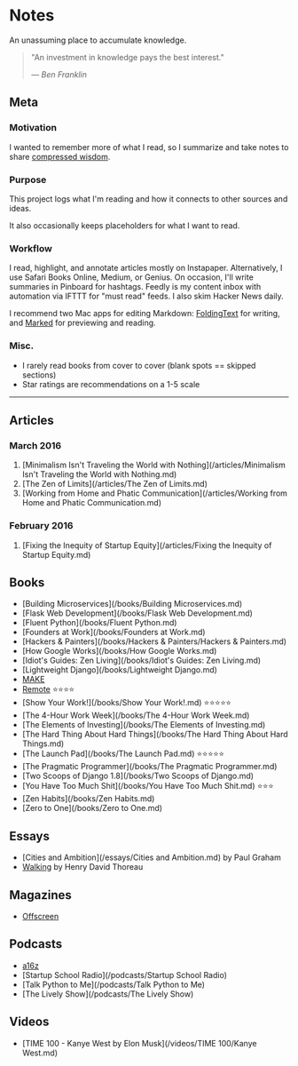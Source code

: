 # Notes

An unassuming place to accumulate knowledge.

> "An investment in knowledge pays the best interest."
>
> &mdash; <cite>Ben Franklin</cite>

## Meta

### Motivation

I wanted to remember more of what I read, so I summarize and take notes to share [compressed wisdom](https://sivers.org/2do).

### Purpose

This project logs what I'm reading and how it connects to other sources and ideas.

It also occasionally keeps placeholders for what I want to read.

### Workflow

I read, highlight, and annotate articles mostly on Instapaper.  Alternatively, I use Safari Books Online, Medium, or Genius.  On occasion, I'll write summaries in Pinboard for hashtags.  Feedly is my content inbox with automation via IFTTT for "must read" feeds.  I also skim Hacker News daily.

I recommend two Mac apps for editing Markdown: [FoldingText](http://www.foldingtext.com/) for writing, and [Marked](http://marked2app.com/) for previewing and reading.

### Misc.

- I rarely read books from cover to cover (blank spots == skipped sections)
- Star ratings are recommendations on a 1-5 scale

---

## Articles

### March 2016

1. [Minimalism Isn't Traveling the World with Nothing](/articles/Minimalism Isn't Traveling the World with Nothing.md)
2. [The Zen of Limits](/articles/The Zen of Limits.md)
3. [Working from Home and Phatic Communication](/articles/Working from Home and Phatic Communication.md)

### February 2016

1. [Fixing the Inequity of Startup Equity](/articles/Fixing the Inequity of Startup Equity.md)

## Books

- [Building Microservices](/books/Building Microservices.md)
- [Flask Web Development](/books/Flask Web Development.md)
- [Fluent Python](/books/Fluent Python.md)
- [Founders at Work](/books/Founders at Work.md)
- [Hackers & Painters](/books/Hackers & Painters/Hackers & Painters.md)
- [How Google Works](/books/How Google Works.md)
- [Idiot's Guides: Zen Living](/books/Idiot's Guides: Zen Living.md)
- [Lightweight Django](/books/Lightweight Django.md)
- [MAKE](/books/MAKE/MAKE.md)
- [Remote](/books/Remote.md) ⭐⭐⭐⭐
- [Show Your Work!](/books/Show Your Work!.md) ⭐⭐⭐⭐⭐
- [The 4-Hour Work Week](/books/The 4-Hour Work Week.md)
- [The Elements of Investing](/books/The Elements of Investing.md)
- [The Hard Thing About Hard Things](/books/The Hard Thing About Hard Things.md)
- [The Launch Pad](/books/The Launch Pad.md) ⭐⭐⭐⭐⭐
- [The Pragmatic Programmer](/books/The Pragmatic Programmer.md)
- [Two Scoops of Django 1.8](/books/Two Scoops of Django.md)
- [You Have Too Much Shit](/books/You Have Too Much Shit.md) ⭐⭐⭐
- [Zen Habits](/books/Zen Habits.md)
- [Zero to One](/books/Zero to One.md)

## Essays

- [Cities and Ambition](/essays/Cities and Ambition.md) by Paul Graham
- [Walking](/essays/Walking.md) by Henry David Thoreau

## Magazines

- [Offscreen](/magazines/Offscreen)

## Podcasts

- [a16z](/podcasts/a16z)
- [Startup School Radio](/podcasts/Startup School Radio)
- [Talk Python to Me](/podcasts/Talk Python to Me)
- [The Lively Show](/podcasts/The Lively Show)

## Videos

- [TIME 100 - Kanye West by Elon Musk](/videos/TIME 100/Kanye West.md)
